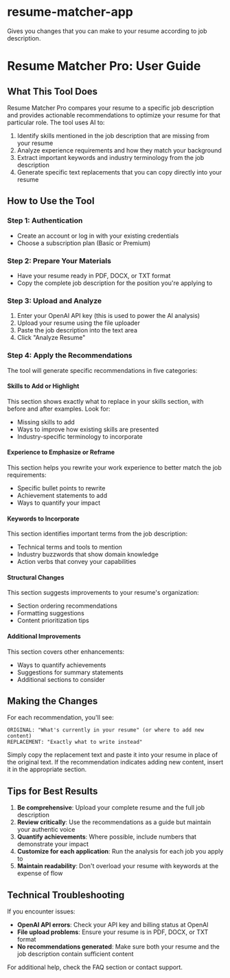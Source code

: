 # resume-matcher-app
Gives you changes that you can make to your resume according to job description.

# Resume Matcher Pro: User Guide

## What This Tool Does

Resume Matcher Pro compares your resume to a specific job description and provides actionable recommendations to optimize your resume for that particular role. The tool uses AI to:

1. Identify skills mentioned in the job description that are missing from your resume
2. Analyze experience requirements and how they match your background
3. Extract important keywords and industry terminology from the job description
4. Generate specific text replacements that you can copy directly into your resume

## How to Use the Tool

### Step 1: Authentication
- Create an account or log in with your existing credentials
- Choose a subscription plan (Basic or Premium)

### Step 2: Prepare Your Materials
- Have your resume ready in PDF, DOCX, or TXT format
- Copy the complete job description for the position you're applying to

### Step 3: Upload and Analyze
1. Enter your OpenAI API key (this is used to power the AI analysis)
2. Upload your resume using the file uploader
3. Paste the job description into the text area
4. Click "Analyze Resume"

### Step 4: Apply the Recommendations
The tool will generate specific recommendations in five categories:

#### Skills to Add or Highlight
This section shows exactly what to replace in your skills section, with before and after examples. Look for:
- Missing skills to add
- Ways to improve how existing skills are presented
- Industry-specific terminology to incorporate

#### Experience to Emphasize or Reframe
This section helps you rewrite your work experience to better match the job requirements:
- Specific bullet points to rewrite
- Achievement statements to add
- Ways to quantify your impact

#### Keywords to Incorporate
This section identifies important terms from the job description:
- Technical terms and tools to mention
- Industry buzzwords that show domain knowledge
- Action verbs that convey your capabilities

#### Structural Changes
This section suggests improvements to your resume's organization:
- Section ordering recommendations
- Formatting suggestions
- Content prioritization tips

#### Additional Improvements
This section covers other enhancements:
- Ways to quantify achievements
- Suggestions for summary statements
- Additional sections to consider

## Making the Changes

For each recommendation, you'll see:

```
ORIGINAL: "What's currently in your resume" (or where to add new content)
REPLACEMENT: "Exactly what to write instead"
```

Simply copy the replacement text and paste it into your resume in place of the original text. If the recommendation indicates adding new content, insert it in the appropriate section.

## Tips for Best Results

1. **Be comprehensive**: Upload your complete resume and the full job description
2. **Review critically**: Use the recommendations as a guide but maintain your authentic voice
3. **Quantify achievements**: Where possible, include numbers that demonstrate your impact
4. **Customize for each application**: Run the analysis for each job you apply to
5. **Maintain readability**: Don't overload your resume with keywords at the expense of flow

## Technical Troubleshooting

If you encounter issues:

- **OpenAI API errors**: Check your API key and billing status at OpenAI
- **File upload problems**: Ensure your resume is in PDF, DOCX, or TXT format
- **No recommendations generated**: Make sure both your resume and the job description contain sufficient content

For additional help, check the FAQ section or contact support.
